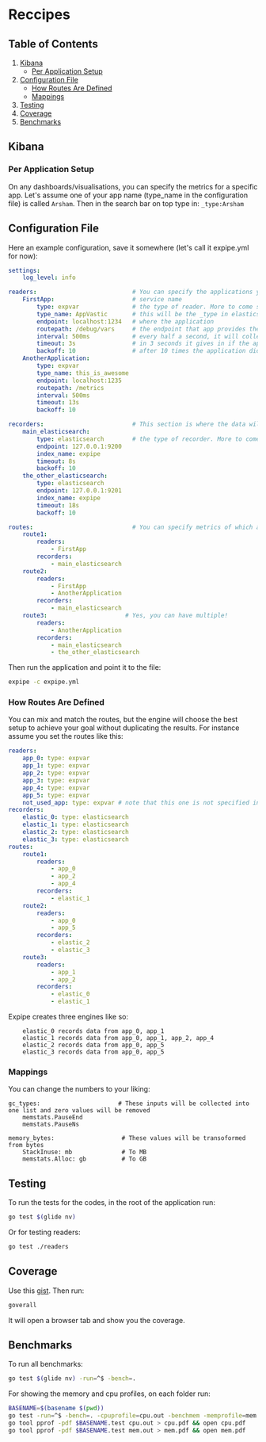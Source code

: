 # Reccipes
## Table of Contents


1. [Kibana](#kibana)
    * [Per Application Setup](#per-application-setup)
3. [Configuration File](#configuration-file)
    * [How Routes Are Defined](#how-routes-are-defined)
    * [Mappings](#mappings)
4. [Testing](#testing)
5. [Coverage](#coverage)
6. [Benchmarks](#benchmarks)

## Kibana

### Per Application Setup

On any dashboards/visualisations, you can specify the metrics for a specific app. Let's assume one of your app name (type_name in the configuration file) is called `Arsham`. Then in the search bar on top type in: `_type:Arsham`

## Configuration File

Here an example configuration, save it somewhere (let's call it expipe.yml for now):

```yaml
settings:
    log_level: info

readers:                           # You can specify the applications you want to show the metrics
    FirstApp:                      # service name
        type: expvar               # the type of reader. More to come soon!
        type_name: AppVastic       # this will be the _type in elasticsearch
        endpoint: localhost:1234   # where the application
        routepath: /debug/vars     # the endpoint that app provides the metrics
        interval: 500ms            # every half a second, it will collect the metrics.
        timeout: 3s                # in 3 seconds it gives in if the application is not responsive
        backoff: 10                # after 10 times the application didn't response, it will stop reading from it
    AnotherApplication:
        type: expvar
        type_name: this_is_awesome
        endpoint: localhost:1235
        routepath: /metrics
        interval: 500ms
        timeout: 13s
        backoff: 10

recorders:                         # This section is where the data will be shipped to
    main_elasticsearch:
        type: elasticsearch        # the type of recorder. More to come soon!
        endpoint: 127.0.0.1:9200
        index_name: expipe
        timeout: 8s
        backoff: 10
    the_other_elasticsearch:
        type: elasticsearch
        endpoint: 127.0.0.1:9201
        index_name: expipe
        timeout: 18s
        backoff: 10

routes:                            # You can specify metrics of which application will be recorded in which target
    route1:
        readers:
            - FirstApp
        recorders:
            - main_elasticsearch
    route2:
        readers:
            - FirstApp
            - AnotherApplication
        recorders:
            - main_elasticsearch
    route3:                      # Yes, you can have multiple!
        readers:
            - AnotherApplication
        recorders:
            - main_elasticsearch
            - the_other_elasticsearch
```

Then run the application and point it to the file:

```bash
expipe -c expipe.yml
```

### How Routes Are Defined

You can mix and match the routes, but the engine will choose the best setup to achieve your goal without duplicating the results. For instance assume you set the routes like this:

```yaml
readers:
    app_0: type: expvar
    app_1: type: expvar
    app_2: type: expvar
    app_3: type: expvar
    app_4: type: expvar
    app_5: type: expvar
    not_used_app: type: expvar # note that this one is not specified in the routes, therefore it is ignored
recorders:
    elastic_0: type: elasticsearch
    elastic_1: type: elasticsearch
    elastic_2: type: elasticsearch
    elastic_3: type: elasticsearch
routes:
    route1:
        readers:
            - app_0
            - app_2
            - app_4
        recorders:
            - elastic_1
    route2:
        readers:
            - app_0
            - app_5
        recorders:
            - elastic_2
            - elastic_3
    route3:
        readers:
            - app_1
            - app_2
        recorders:
            - elastic_0
            - elastic_1
```
Expipe creates three engines like so:

```
    elastic_0 records data from app_0, app_1
    elastic_1 records data from app_0, app_1, app_2, app_4
    elastic_2 records data from app_0, app_5
    elastic_3 records data from app_0, app_5
```

### Mappings

You can change the numbers to your liking:

```
gc_types:                      # These inputs will be collected into one list and zero values will be removed
    memstats.PauseEnd
    memstats.PauseNs

memory_bytes:                   # These values will be transoformed from bytes
    StackInuse: mb              # To MB
    memstats.Alloc: gb          # To GB

```

## Testing

To run the tests for the codes, in the root of the application run:

```bash
go test $(glide nv)
```

Or for testing readers:

```bash
go test ./readers
```

## Coverage

Use this [gist](https://gist.github.com/arsham/f45f7e7eea7e18796bc1ed5ced9f9f4a). Then run:

```bash
goverall
```

It will open a browser tab and show you the coverage.

## Benchmarks

To run all benchmarks:

```bash
go test $(glide nv) -run=^$ -bench=.
```

For showing the memory and cpu profiles, on each folder run:

```bash
BASENAME=$(basename $(pwd))
go test -run=^$ -bench=. -cpuprofile=cpu.out -benchmem -memprofile=mem.out
go tool pprof -pdf $BASENAME.test cpu.out > cpu.pdf && open cpu.pdf
go tool pprof -pdf $BASENAME.test mem.out > mem.pdf && open mem.pdf
```
